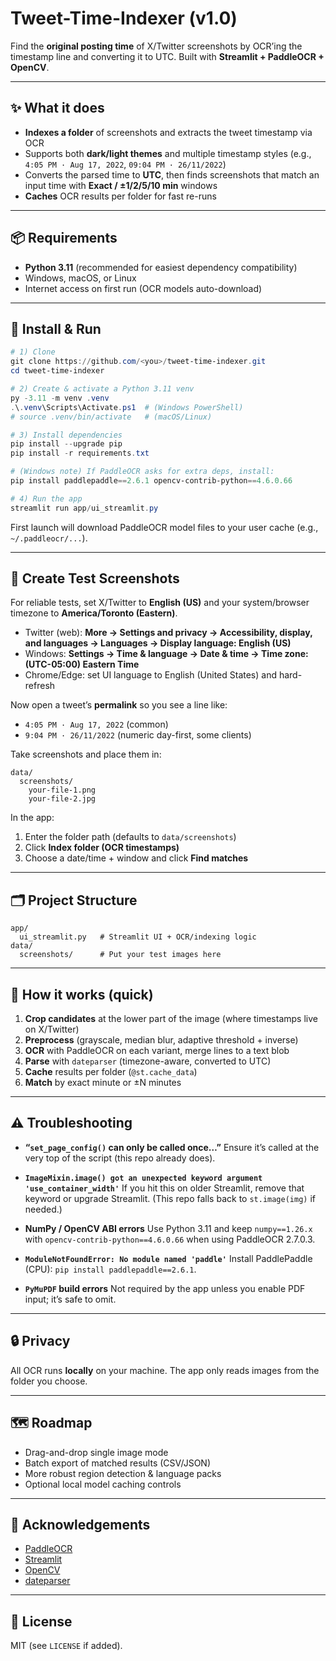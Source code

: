 # Tweet-Time-Indexer (v1.0)

Find the **original posting time** of X/Twitter screenshots by OCR’ing the timestamp line and converting it to UTC.
Built with **Streamlit + PaddleOCR + OpenCV**.

---

## ✨ What it does

* **Indexes a folder** of screenshots and extracts the tweet timestamp via OCR
* Supports both **dark/light themes** and multiple timestamp styles
  (e.g., `4:05 PM · Aug 17, 2022`, `09:04 PM · 26/11/2022`)
* Converts the parsed time to **UTC**, then finds screenshots that match an input time with **Exact / ±1/2/5/10 min** windows
* **Caches** OCR results per folder for fast re-runs

---

## 📦 Requirements

* **Python 3.11** (recommended for easiest dependency compatibility)
* Windows, macOS, or Linux
* Internet access on first run (OCR models auto-download)

---

## 🔧 Install & Run

```powershell
# 1) Clone
git clone https://github.com/<you>/tweet-time-indexer.git
cd tweet-time-indexer

# 2) Create & activate a Python 3.11 venv
py -3.11 -m venv .venv
.\.venv\Scripts\Activate.ps1  # (Windows PowerShell)
# source .venv/bin/activate   # (macOS/Linux)

# 3) Install dependencies
pip install --upgrade pip
pip install -r requirements.txt

# (Windows note) If PaddleOCR asks for extra deps, install:
pip install paddlepaddle==2.6.1 opencv-contrib-python==4.6.0.66

# 4) Run the app
streamlit run app/ui_streamlit.py
```

First launch will download PaddleOCR model files to your user cache (e.g., `~/.paddleocr/...`).

---

## 🧪 Create Test Screenshots

For reliable tests, set X/Twitter to **English (US)** and your system/browser timezone to **America/Toronto (Eastern)**.

* Twitter (web): **More → Settings and privacy → Accessibility, display, and languages → Languages → Display language: English (US)**
* Windows: **Settings → Time & language → Date & time → Time zone: (UTC-05:00) Eastern Time**
* Chrome/Edge: set UI language to English (United States) and hard-refresh

Now open a tweet’s **permalink** so you see a line like:

* `4:05 PM · Aug 17, 2022` (common)
* `9:04 PM · 26/11/2022` (numeric day-first, some clients)

Take screenshots and place them in:

```
data/
  screenshots/
    your-file-1.png
    your-file-2.jpg
```

In the app:

1. Enter the folder path (defaults to `data/screenshots`)
2. Click **Index folder (OCR timestamps)**
3. Choose a date/time + window and click **Find matches**

---

## 🗂 Project Structure

```
app/
  ui_streamlit.py   # Streamlit UI + OCR/indexing logic
data/
  screenshots/      # Put your test images here
```

---

## 🧠 How it works (quick)

1. **Crop candidates** at the lower part of the image (where timestamps live on X/Twitter)
2. **Preprocess** (grayscale, median blur, adaptive threshold + inverse)
3. **OCR** with PaddleOCR on each variant, merge lines to a text blob
4. **Parse** with `dateparser` (timezone-aware, converted to UTC)
5. **Cache** results per folder (`@st.cache_data`)
6. **Match** by exact minute or ±N minutes

---

## ⚠️ Troubleshooting

* **“`set_page_config()` can only be called once…”**
  Ensure it’s called at the very top of the script (this repo already does).

* **`ImageMixin.image() got an unexpected keyword argument 'use_container_width'`**
  If you hit this on older Streamlit, remove that keyword or upgrade Streamlit.
  (This repo falls back to `st.image(img)` if needed.)

* **NumPy / OpenCV ABI errors**
  Use Python 3.11 and keep `numpy==1.26.x` with `opencv-contrib-python==4.6.0.66` when using PaddleOCR 2.7.0.3.

* **`ModuleNotFoundError: No module named 'paddle'`**
  Install PaddlePaddle (CPU): `pip install paddlepaddle==2.6.1`.

* **`PyMuPDF` build errors**
  Not required by the app unless you enable PDF input; it’s safe to omit.

---

## 🔒 Privacy

All OCR runs **locally** on your machine. The app only reads images from the folder you choose.

---

## 🗺 Roadmap

* Drag-and-drop single image mode
* Batch export of matched results (CSV/JSON)
* More robust region detection & language packs
* Optional local model caching controls

---

## 🤝 Acknowledgements

* [PaddleOCR](https://github.com/PaddlePaddle/PaddleOCR)
* [Streamlit](https://streamlit.io)
* [OpenCV](https://opencv.org)
* [dateparser](https://dateparser.readthedocs.io/)

---

## 📜 License

MIT (see `LICENSE` if added).
